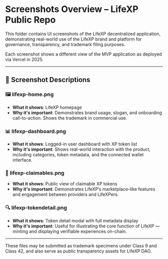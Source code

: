 # Screenshots Overview – LifeXP Public Repo

This folder contains UI screenshots of the LifeXP decentralized application, demonstrating real-world use of the LifeXP brand and platform for governance, transparency, and trademark filing purposes.

Each screenshot shows a different view of the MVP application as deployed via Vercel in 2025.

---

## 📸 Screenshot Descriptions

### 🖼 lifexp-home.png

* **What it shows**: LifeXP homepage
* **Why it's important**: Demonstrates brand usage, slogan, and onboarding call-to-action. Shows the trademark in commercial use.

### 📊 lifexp-dashboard.png

* **What it shows**: Logged-in user dashboard with XP token list
* **Why it's important**: Shows real-world interaction with the product, including categories, token metadata, and the connected wallet interface.

### 🎯 lifexp-claimables.png

* **What it shows**: Public view of claimable XP tokens
* **Why it's important**: Demonstrates LifeXP’s marketplace-like features and engagement between providers and LifeXPers.

### 🔍 lifexp-tokendetail.png

* **What it shows**: Token detail modal with full metadata display
* **Why it's important**: Useful for illustrating the core function of LifeXP — minting and displaying verifiable experiences on-chain.

---

These files may be submitted as trademark specimens under Class 9 and Class 42, and also serve as public transparency assets for LifeXP DAO.
